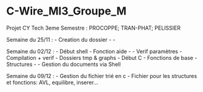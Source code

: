 # C-Wire_MI3_Groupe_M

 Projet CY Tech 3eme Semestre : PROCOPPE; TRAN-PHAT; PELISSIER

Semaine du 25/11 :
    - Creation du dossier
    -
    -

Semaine du 02/12 :
    - Début shell
        - Fonction aide -
        - Verif paramètres
        - Compilation + verif
        - Dossiers tmp & graphs
    - Début C
        - Fonctions de base
        - Structures
        - 
    - Gestion du documents via Shell
    
Semaine du 09/12 :
    - Gestion du fichier trié en c
    - Fichier pour les structures et fonctions: AVL, equilibre, inserer... 

